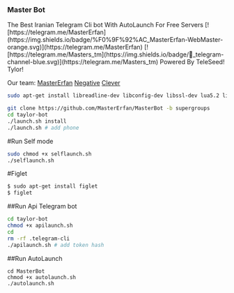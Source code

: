 <h3>Master Bot</h3>
The Best Iranian Telegram Cli bot
With AutoLaunch For Free Servers
[![https://telegram.me/MasterErfan](https://img.shields.io/badge/%F0%9F%92%AC_MasterErfan-WebMaster-orange.svg)](https://telegram.me/MasterErfan) 
[![https://telegram.me/Masters_tm](https://img.shields.io/badge/💬_telegram-channel-blue.svg)](https://telegram.me/Masters_tm) 
Powered By
TeleSeed!
Tylor!

Our team:
[MasterErfan](https://telegram.me/MasterErfan)
[Negative](https://telegram.me/negative_officiall)
[Clever](https://telegram.me/Cleverm)



```sh
sudo apt-get install libreadline-dev libconfig-dev libssl-dev lua5.2 liblua5.2-dev lua-socket lua-sec lua-expat libevent-dev make unzip git redis-server autoconf g++ libjansson-dev libpython-dev expat libexpat1-dev
```
```sh
git clone https://github.com/MasterErfan/MasterBot -b supergroups
cd taylor-bot 
./launch.sh install 
./launch.sh # add phone
```

#Run Self mode

```sh
sudo chmod +x selflaunch.sh
./selflaunch.sh
```

#Figlet

```sh
$ sudo apt-get install figlet
$ figlet
```



##Run Api Telegram bot 

```sh
cd taylor-bot
chmod +x apilaunch.sh
cd 
rm -rf .telegram-cli
./apilaunch.sh # add token hash
```


##Run AutoLaunch

```
cd MasterBot
chmod +x autolaunch.sh
./autolaunch.sh
```
